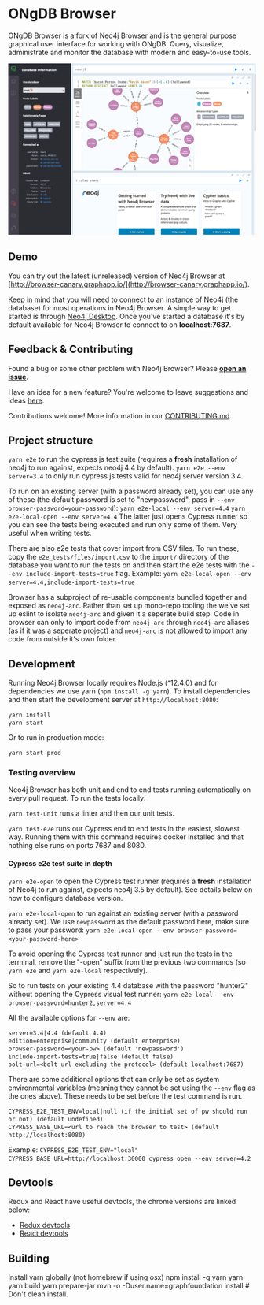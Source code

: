 # ONgDB Browser

ONgDB Browser is a fork of Neo4j Browser and is the general purpose graphical user interface for working with ONgDB. Query, visualize, administrate and monitor the database
with modern and easy-to-use tools.

![neo4j browser screenshot](./.github/neo4j-browser-screenshot.png)

## Demo

You can try out the latest (unreleased) version of Neo4j Browser at [http://browser-canary.graphapp.io/](http://browser-canary.graphapp.io/).

Keep in mind that you will need to connect to an instance of Neo4j (the database) for most operations in Neo4j Browser. A simple way to get started is through [Neo4j Desktop](https://neo4j.com/download/). Once you've started a database it's by default available for Neo4j Browser to connect to on **localhost:7687**.

## Feedback & Contributing

Found a bug or some other problem with Neo4j Browser? Please [**open an issue**](https://github.com/neo4j/neo4j-browser/issues).

Have an idea for a new feature? You're welcome to leave suggestions and ideas [here](https://feedback.neo4j.com/browser).

Contributions welcome! More information in our [CONTRIBUTING.md](CONTRIBUTING.md).

## Project structure

`yarn e2e` to run the cypress js test suite (requires a **fresh** installation of neo4j to run against, expects neo4j 4.4 by default).
`yarn e2e --env server=3.4` to only run cypress js tests valid for neo4j server version 3.4.

To run on an existing server (with a password already set), you can use any of these (the default password is set to "newpassword", pass in `--env browser-password=your-password`): 
`yarn e2e-local --env server=4.4` 
`yarn e2e-local-open --env server=4.4` 
The latter just opens Cypress runner so you can see the tests being executed and run only some of them. Very useful when writing tests.

There are also e2e tests that cover import from CSV files. To run these, copy the `e2e_tests/files/import.csv` to the `import/` directory of the database you want to run the tests on and then start the e2e tests with the `--env include-import-tests=true` flag.
Example: `yarn e2e-local-open --env server=4.4,include-import-tests=true`

Browser has a subproject of re-usable components bundled together and exposed as `neo4j-arc`. Rather than set up mono-repo tooling the we've set up eslint to isolate `neo4j-arc` and given it a seperate build step. Code in browser can only to import code from `neo4j-arc` through `neo4j-arc` aliases (as if it was a seperate project) and `neo4j-arc` is not allowed to import any code from outside it's own folder.

## Development

Running Neo4j Browser locally requires Node.js (^12.4.0) and for dependencies we use yarn (`npm install -g yarn`).
To install dependencies and then start the development server at `http://localhost:8080`:

```shell
yarn install
yarn start
```

Or to run in production mode:

```shell
yarn start-prod
```

### Testing overview

Neo4j Browser has both unit and end to end tests running automatically on every pull request. To run the tests locally:

`yarn test-unit` runs a linter and then our unit tests.

`yarn test-e2e` runs our Cypress end to end tests in the easiest, slowest way. Running them with this command requires docker installed and that nothing else runs on ports 7687 and 8080.

#### Cypress e2e test suite in depth

`yarn e2e-open` to open the Cypress test runner (requires a **fresh** installation of Neo4j to run against, expects neo4j 3.5 by default). See details below on how to configure database version.

`yarn e2e-local-open` to run against an existing server (with a password already set). We use `newpassword` as the default password here, make sure to pass your password:
`yarn e2e-local-open --env browser-password=<your-password-here>`

To avoid opening the Cypress test runner and just run the tests in the terminal, remove the "-open" suffix from the previous two commands (so `yarn e2e` and `yarn e2e-local` respectively).

So to run tests on your existing 4.4 database with the password "hunter2" without opening the Cypress visual test runner:
`yarn e2e-local --env browser-password=hunter2,server=4.4`

All the available options for `--env` are:

```
server=3.4|4.4 (default 4.4)
edition=enterprise|community (default enterprise)
browser-password=<your-pw> (default 'newpassword')
include-import-tests=true|false (default false)
bolt-url=<bolt url excluding the protocol> (default localhost:7687)
```

There are some additional options that can only be set as system environmental variables (meaning they cannot be set using the `--env` flag as the ones above).
These needs to be set before the test command is run.

```
CYPRESS_E2E_TEST_ENV=local|null (if the initial set of pw should run or not) (default undefined)
CYPRESS_BASE_URL=<url to reach the browser to test> (default http://localhost:8080)
```

Example: `CYPRESS_E2E_TEST_ENV="local" CYPRESS_BASE_URL=http://localhost:30000 cypress open --env server=4.2`

## Devtools

Redux and React have useful devtools, the chrome versions are linked below: 

- [Redux devtools](https://chrome.google.com/webstore/detail/redux-devtools/lmhkpmbekcpmknklioeibfkpmmfibljd?hl=en)
- [React devtools](https://chrome.google.com/webstore/detail/react-developer-tools/fmkadmapgofadopljbjfkapdkoienihi?hl=en)


## Building
Install yarn globally (not homebrew if using osx)
npm install -g yarn
yarn
yarn build
yarn prepare-jar
mvn -o -Duser.name=graphfoundation install # Don't clean install.
